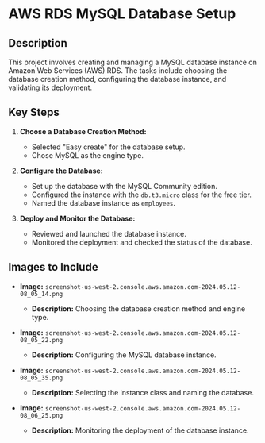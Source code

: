 # AWS RDS MySQL Database Setup

## Description
This project involves creating and managing a MySQL database instance on Amazon Web Services (AWS) RDS. The tasks include choosing the database creation method, configuring the database instance, and validating its deployment.

## Key Steps
1. **Choose a Database Creation Method:**
   - Selected "Easy create" for the database setup.
   - Chose MySQL as the engine type.

2. **Configure the Database:**
   - Set up the database with the MySQL Community edition.
   - Configured the instance with the `db.t3.micro` class for the free tier.
   - Named the database instance as `employees`.

3. **Deploy and Monitor the Database:**
   - Reviewed and launched the database instance.
   - Monitored the deployment and checked the status of the database.

## Images to Include

- **Image:** `screenshot-us-west-2.console.aws.amazon.com-2024.05.12-08_05_14.png`
  - **Description:** Choosing the database creation method and engine type.
  
- **Image:** `screenshot-us-west-2.console.aws.amazon.com-2024.05.12-08_05_22.png`
  - **Description:** Configuring the MySQL database instance.
  
- **Image:** `screenshot-us-west-2.console.aws.amazon.com-2024.05.12-08_05_35.png`
  - **Description:** Selecting the instance class and naming the database.
  
- **Image:** `screenshot-us-west-2.console.aws.amazon.com-2024.05.12-08_06_25.png`
  - **Description:** Monitoring the deployment of the database instance.
